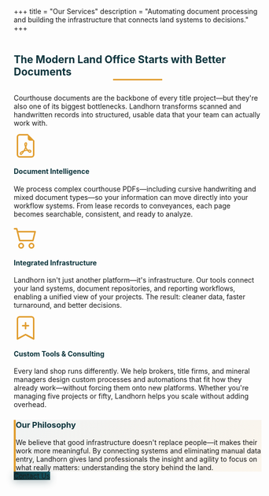 +++
title = "Our Services"
description = "Automating document processing and building the infrastructure that connects land systems to decisions."
+++

<div class="mb-5 text-center" style="max-width: 900px; margin: auto;">
<h2 class="display-5 fw-bold mb-4" style="color: #0C343C; position: relative; display: inline-block;">
  The Modern Land Office Starts with Better Documents
  <span style="position: absolute; bottom: -5px; left: 50%; transform: translateX(-50%); width: 100px; height: 3px; background: #E19D2F;"></span>
</h2>
<p class="lead mb-5">
Courthouse documents are the backbone of every title project—but they're also one of its biggest bottlenecks. Landhorn transforms scanned and handwritten records into structured, usable data that your team can actually work with.
</p>
</div>

<div class="row g-4 mb-5">
  <div class="col-lg-4">
    <div class="card h-100 border-0 shadow-sm">
      <div class="card-body p-4 text-center">
        <div class="mb-3" style="color: #E19D2F;">
          <svg xmlns="http://www.w3.org/2000/svg" width="48" height="48" fill="currentColor" viewBox="0 0 16 16">
            <path d="M14 4.5V14a2 2 0 0 1-2 2H4a2 2 0 0 1-2-2V2a2 2 0 0 1 2-2h5.5zm-3 0A1.5 1.5 0 0 1 9.5 3V1H4a1 1 0 0 0-1 1v12a1 1 0 0 0 1 1h8a1 1 0 0 0 1-1V4.5z"/>
            <path d="M4.603 14.087a.8.8 0 0 1-.438-.42c-.195-.388-.13-.776.08-1.102.198-.307.526-.568.897-.787a7.7 7.7 0 0 1 1.482-.645 20 20 0 0 0 1.062-2.227 7.3 7.3 0 0 1-.43-1.295c-.086-.4-.119-.796-.046-1.136.075-.354.274-.672.65-.823.192-.077.4-.12.602-.077a.7.7 0 0 1 .477.365c.088.164.12.356.127.538.007.188-.012.396-.047.614-.084.51-.27 1.134-.52 1.794a11 11 0 0 0 .98 1.686 5.8 5.8 0 0 1 1.334.05c.364.066.734.195.96.465.12.144.193.32.2.518.007.192-.047.382-.138.563a1.04 1.04 0 0 1-.354.416.86.86 0 0 1-.51.138c-.331-.014-.654-.196-.933-.417a5.7 5.7 0 0 1-.911-.95 11.7 11.7 0 0 0-1.997.406 11.3 11.3 0 0 1-1.021 1.51c-.29.35-.608.655-.926.787a.8.8 0 0 1-.58.029m1.379-1.901q-.25.115-.459.238c-.328.194-.541.383-.647.547-.094.145-.096.25-.04.361q.016.032.026.044l.035-.012c.137-.056.355-.235.635-.572a8 8 0 0 0 .45-.606m1.64-1.33a13 13 0 0 1 1.01-.193 12 12 0 0 1-.51-.858 21 21 0 0 1-.5 1.05zm2.446.45q.226.245.435.41c.24.19.407.253.498.256a.1.1 0 0 0 .07-.015.3.3 0 0 0 .094-.125.44.44 0 0 0 .059-.2.1.1 0 0 0-.026-.063c-.052-.062-.2-.152-.518-.209a4 4 0 0 0-.612-.053zM8.078 7.8a7 7 0 0 0 .2-.828q.046-.282.038-.465a.6.6 0 0 0-.032-.198.5.5 0 0 0-.145.04c-.087.035-.158.106-.196.283-.04.192-.03.469.046.822q.036.167.09.346z"/>
          </svg>
        </div>
        <h4 class="fw-bold mb-3" style="color: #0C343C;">Document Intelligence</h4>
        <p class="text-muted">We process complex courthouse PDFs—including cursive handwriting and mixed document types—so your information can move directly into your workflow systems. From lease records to conveyances, each page becomes searchable, consistent, and ready to analyze.</p>
      </div>
    </div>
  </div>
  <div class="col-lg-4">
    <div class="card h-100 border-0 shadow-sm">
      <div class="card-body p-4 text-center">
        <div class="mb-3" style="color: #E19D2F;">
          <svg xmlns="http://www.w3.org/2000/svg" width="48" height="48" fill="currentColor" viewBox="0 0 16 16">
            <path d="M0 2.5A.5.5 0 0 1 .5 2H2a.5.5 0 0 1 .485.379L2.89 4H14.5a.5.5 0 0 1 .485.621l-1.5 6A.5.5 0 0 1 13 11H4a.5.5 0 0 1-.485-.379L1.61 3H.5a.5.5 0 0 1-.5-.5M3.14 5l1.25 5h8.22l1.25-5zM5 13a1 1 0 1 0 0 2 1 1 0 0 0 0-2m-2 1a2 2 0 1 1 4 0 2 2 0 0 1-4 0m9-1a1 1 0 1 0 0 2 1 1 0 0 0 0-2m-2 1a2 2 0 1 1 4 0 2 2 0 0 1-4 0"/>
          </svg>
        </div>
        <h4 class="fw-bold mb-3" style="color: #0C343C;">Integrated Infrastructure</h4>
        <p class="text-muted">Landhorn isn't just another platform—it's infrastructure. Our tools connect your land systems, document repositories, and reporting workflows, enabling a unified view of your projects. The result: cleaner data, faster turnaround, and better decisions.</p>
      </div>
    </div>
  </div>
  <div class="col-lg-4">
    <div class="card h-100 border-0 shadow-sm">
      <div class="card-body p-4 text-center">
        <div class="mb-3" style="color: #E19D2F;">
          <svg xmlns="http://www.w3.org/2000/svg" width="48" height="48" fill="currentColor" viewBox="0 0 16 16">
            <path d="M2 2a2 2 0 0 1 2-2h8a2 2 0 0 1 2 2v13.5a.5.5 0 0 1-.777.416L8 13.101l-5.223 2.815A.5.5 0 0 1 2 15.5zm2-1a1 1 0 0 0-1 1v12.566l4.723-2.482a.5.5 0 0 1 .554 0L13 14.566V2a1 1 0 0 0-1-1z"/>
            <path d="M8 4a.5.5 0 0 1 .5.5V6H10a.5.5 0 0 1 0 1H8.5v1.5a.5.5 0 0 1-1 0V7H6a.5.5 0 0 1 0-1h1.5V4.5A.5.5 0 0 1 8 4"/>
          </svg>
        </div>
        <h4 class="fw-bold mb-3" style="color: #0C343C;">Custom Tools & Consulting</h4>
        <p class="text-muted">Every land shop runs differently. We help brokers, title firms, and mineral managers design custom processes and automations that fit how they already work—without forcing them onto new platforms. Whether you're managing five projects or fifty, Landhorn helps you scale without adding overhead.</p>
      </div>
    </div>
  </div>
</div>

<div class="card border-0 shadow-sm mb-5" style="background: linear-gradient(135deg, rgba(12,52,60,0.05) 0%, rgba(225,157,47,0.08) 100%); border-left: 4px solid #E19D2F;">
  <div class="card-body p-5 text-center">
    <h3 class="fw-bold mb-4" style="color: #0C343C;">Our Philosophy</h3>
    <p class="lead mb-0" style="max-width: 800px; margin: auto;">
We believe that good infrastructure doesn't replace people—it makes their work more meaningful. By connecting systems and eliminating manual data entry, Landhorn gives land professionals the insight and agility to focus on what really matters: understanding the story behind the land.
    </p>
  </div>
</div>

<div class="text-center my-5">
  <a href="/contact/" class="btn btn-primary btn-lg px-5 py-3" style="background: linear-gradient(135deg, #0C343C 0%, #165965 100%); border: none; box-shadow: 0 4px 15px rgba(12,52,60,0.3);">
    Contact Us
  </a>
</div>
